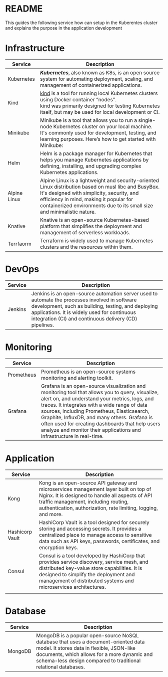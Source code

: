 # README
This guides the following service how can setup in the Kuberentes cluster and explains the purpose in the application development

# Infrastructure
| **Service**  | **Description**                                                                                                                                                                                                                                                         |
| ------------ | ----------------------------------------------------------------------------------------------------------------------------------------------------------------------------------------------------------------------------------------------------------------------- |
| Kubernetes   | ***Kubernetes***, also known as K8s, is an open source system for automating deployment, scaling, and management of containerized applications.                                                                                                                         |
| Kind         | [kind](https://sigs.k8s.io/kind) is a tool for running local Kubernetes clusters using Docker container “nodes”.<br>kind was primarily designed for testing Kubernetes itself, but may be used for local development or CI.                                             |
| Minikube     | Minikube is a tool that allows you to run a single-node Kubernetes cluster on your local machine. It's commonly used for development, testing, and learning purposes. Here’s how to get started with Minikube:                                                          |
| Helm         | Helm is a package manager for Kubernetes that helps you manage Kubernetes applications by defining, installing, and upgrading complex Kubernetes applications.                                                                                                          |
| Alpine Linux | Alpine Linux is a lightweight and security-oriented Linux distribution based on musl libc and BusyBox. It's designed with simplicity, security, and efficiency in mind, making it popular for containerized environments due to its small size and minimalistic nature. |
| Knative      | Knative is an open-source Kubernetes-based platform that simplifies the deployment and management of serverless workloads.                                                                                                                                              |
| Terrfaorm    | Terraform is widely used to manage Kubernetes clusters and the resources within them.                                                                                                                                                                                   |

# DevOps
| **Service** | **Description**                                                                                                                                                                                                                                               |
| ----------- | ------------------------------------------------------------------------------------------------------------------------------------------------------------------------------------------------------------------------------------------------------------- |
| Jenkins     | Jenkins is an open-source automation server used to automate the processes involved in software development, such as building, testing, and deploying applications. It is widely used for continuous integration (CI) and continuous delivery (CD) pipelines. |

# Monitoring
| **Service** | **Description**                                                                                                                                                                                                                                                                                                                                                                                                            |
| ----------- | -------------------------------------------------------------------------------------------------------------------------------------------------------------------------------------------------------------------------------------------------------------------------------------------------------------------------------------------------------------------------------------------------------------------------- |
| Prometheus  | Prometheus is an open-source systems monitoring and alerting toolkit.                                                                                                                                                                                                                                                                                                                                                      |
| Grafana     | Grafana is an open-source visualization and monitoring tool that allows you to query, visualize, alert on, and understand your metrics, logs, and traces. It integrates with a wide range of data sources, including Prometheus, Elasticsearch, Graphite, InfluxDB, and many others. Grafana is often used for creating dashboards that help users analyze and monitor their applications and infrastructure in real-time. |

# Application
| Service         | **Description**                                                                                                                                                                                                                                       |
| --------------- | ----------------------------------------------------------------------------------------------------------------------------------------------------------------------------------------------------------------------------------------------------- |
| Kong            | Kong is an open-source API gateway and microservices management layer built on top of Nginx. It is designed to handle all aspects of API traffic management, including routing, authentication, authorization, rate limiting, logging, and more.      |
| Hashicorp Vault | HashiCorp Vault is a tool designed for securely storing and accessing secrets. It provides a centralized place to manage access to sensitive data such as API keys, passwords, certificates, and encryption keys.                                     |
| Consul          | Consul is a tool developed by HashiCorp that provides service discovery, service mesh, and distributed key-value store capabilities. It is designed to simplify the deployment and management of distributed systems and microservices architectures. |
|                 |                                                                                                                                                                                                                                                       |

# Database
| Service | **Description**                                                                                                                                                                                                                                 |
| ------- | ----------------------------------------------------------------------------------------------------------------------------------------------------------------------------------------------------------------------------------------------- |
| MongoDB | MongoDB is a popular open-source NoSQL database that uses a document-oriented data model. It stores data in flexible, JSON-like documents, which allows for a more dynamic and schema-less design compared to traditional relational databases. |


